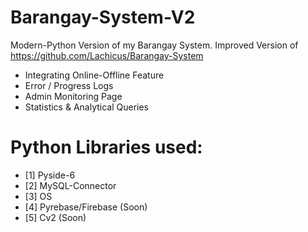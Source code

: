 # Barangay-System-V2
Modern-Python Version of my Barangay System. Improved Version of https://github.com/Lachicus/Barangay-System
* Integrating Online-Offline Feature
* Error / Progress Logs
* Admin Monitoring Page
* Statistics & Analytical Queries
  

# Python Libraries used:

* [1] Pyside-6
* [2] MySQL-Connector
* [3] OS
* [4] Pyrebase/Firebase (Soon)
* [5] Cv2 (Soon)


